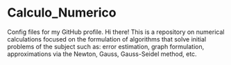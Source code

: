 # Calculo_Numerico
Config files for my GitHub profile.
Hi there! This is a repository on numerical calculations focused on the formulation of algorithms that solve initial problems of the subject
such as: error estimation, 
graph formulation,
approximations via the Newton, Gauss, Gauss-Seidel method, etc.
